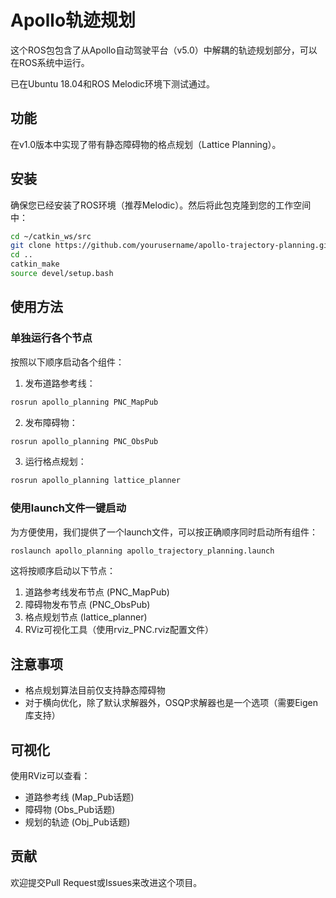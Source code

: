 # Apollo轨迹规划

这个ROS包包含了从Apollo自动驾驶平台（v5.0）中解耦的轨迹规划部分，可以在ROS系统中运行。

已在Ubuntu 18.04和ROS Melodic环境下测试通过。

## 功能

在v1.0版本中实现了带有静态障碍物的格点规划（Lattice Planning）。

## 安装

确保您已经安装了ROS环境（推荐Melodic）。然后将此包克隆到您的工作空间中：

```bash
cd ~/catkin_ws/src
git clone https://github.com/yourusername/apollo-trajectory-planning.git
cd ..
catkin_make
source devel/setup.bash
```

## 使用方法

### 单独运行各个节点

按照以下顺序启动各个组件：

1. 发布道路参考线：
```bash
rosrun apollo_planning PNC_MapPub
```

2. 发布障碍物：
```bash
rosrun apollo_planning PNC_ObsPub
```

3. 运行格点规划：
```bash
rosrun apollo_planning lattice_planner
```

### 使用launch文件一键启动

为方便使用，我们提供了一个launch文件，可以按正确顺序同时启动所有组件：

```bash
roslaunch apollo_planning apollo_trajectory_planning.launch
```

这将按顺序启动以下节点：
1. 道路参考线发布节点 (PNC_MapPub)
2. 障碍物发布节点 (PNC_ObsPub)
3. 格点规划节点 (lattice_planner)
4. RViz可视化工具（使用rviz_PNC.rviz配置文件）

## 注意事项

- 格点规划算法目前仅支持静态障碍物
- 对于横向优化，除了默认求解器外，OSQP求解器也是一个选项（需要Eigen库支持）

## 可视化

使用RViz可以查看：
- 道路参考线 (Map_Pub话题)
- 障碍物 (Obs_Pub话题)
- 规划的轨迹 (Obj_Pub话题)

## 贡献

欢迎提交Pull Request或Issues来改进这个项目。 